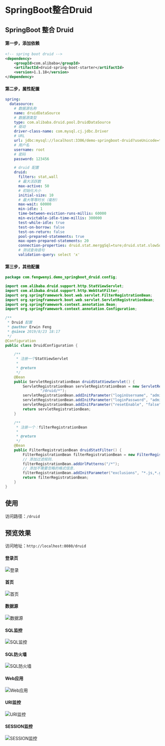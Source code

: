 # SpringBoot整合Druid

## SpringBoot 整合 Druid

#### 第一步，添加依赖

```xml
<!-- spring boot druid -->
<dependency>
    <groupId>com.alibaba</groupId>
    <artifactId>druid-spring-boot-starter</artifactId>
    <version>1.1.18</version>
</dependency>
```

#### 第二步，属性配置

```yaml
spring:
  datasource:
    # 数据源名称
    name: druidDataSource
    # 数据源类型
    type: com.alibaba.druid.pool.DruidDataSource
    # 驱动
    driver-class-name: com.mysql.cj.jdbc.Driver
    # URL
    url: jdbc:mysql://localhost:3306/demo-springboot-druid?useUnicode=true&characterEncoding=utf-8&useSSL=false
    # 用户名
    username: root
    # 密码
    password: 123456

    # druid 配置
    druid:
      filters: stat,wall
      # 最大活跃数
      max-active: 50
      # 初始化大小
      initial-size: 10
      # 最大等等时长（毫秒）
      max-wait: 60000
      min-idle: 1
      time-between-eviction-runs-millis: 60000
      min-evictable-idle-time-millis: 300000
      test-while-idle: true
      test-on-borrow: false
      test-on-return: false
      pool-prepared-statements: true
      max-open-prepared-statements: 20
      connection-properties: druid.stat.merggSql=ture;druid.stat.slowSqlMillis=5000
      # 测试查询语句
      validation-query: select 'x'
```

#### 第三步，其他配置

```java
package com.fengwenyi.demo_springboot_druid.config;

import com.alibaba.druid.support.http.StatViewServlet;
import com.alibaba.druid.support.http.WebStatFilter;
import org.springframework.boot.web.servlet.FilterRegistrationBean;
import org.springframework.boot.web.servlet.ServletRegistrationBean;
import org.springframework.context.annotation.Bean;
import org.springframework.context.annotation.Configuration;

/**
 * Druid 配置
 * @author Erwin Feng
 * @since 2019/8/23 18:17
 */
@Configuration
public class DruidConfiguration {

    /**
     * 注册一个StatViewServlet
     *
     * @return
     */
    @Bean
    public ServletRegistrationBean druidStatViewServlet() {
        ServletRegistrationBean servletRegistrationBean = new ServletRegistrationBean(new StatViewServlet(),
                "/druid/*");
        servletRegistrationBean.addInitParameter("loginUsername", "admin");
        servletRegistrationBean.addInitParameter("loginPassword", "admin@1234");
        servletRegistrationBean.addInitParameter("resetEnable", "false");
        return servletRegistrationBean;
    }

    /**
     * 注册一个：filterRegistrationBean
     *
     * @return
     */
    @Bean
    public FilterRegistrationBean druidStatFilter() {
        FilterRegistrationBean filterRegistrationBean = new FilterRegistrationBean(new WebStatFilter());
        // 添加过滤规则.
        filterRegistrationBean.addUrlPatterns("/*");
        // 添加不需要忽略的格式信息.
        filterRegistrationBean.addInitParameter("exclusions", "*.js,*.gif,*.jpg,*.png,*.css,*.ico,/druid/*");
        return filterRegistrationBean;
    }
}
```

## 使用

访问路径：`/druid`

## 预览效果

访问地址：`http://localhost:8080/druid`

#### 登录页

![登录](./images/01.png)

#### 首页

![首页](./images/02.png)

#### 数据源

![数据源](./images/03.png)

#### SQL监控

![SQL监控](./images/04.png)

#### SQL防火墙

![SQL防火墙](./images/05.png)

#### Web应用

![Web应用](./images/06.png)

#### URI监控

![URI监控](./images/07.png)

#### SESSION监控

![SESSION监控](./images/08.png)



